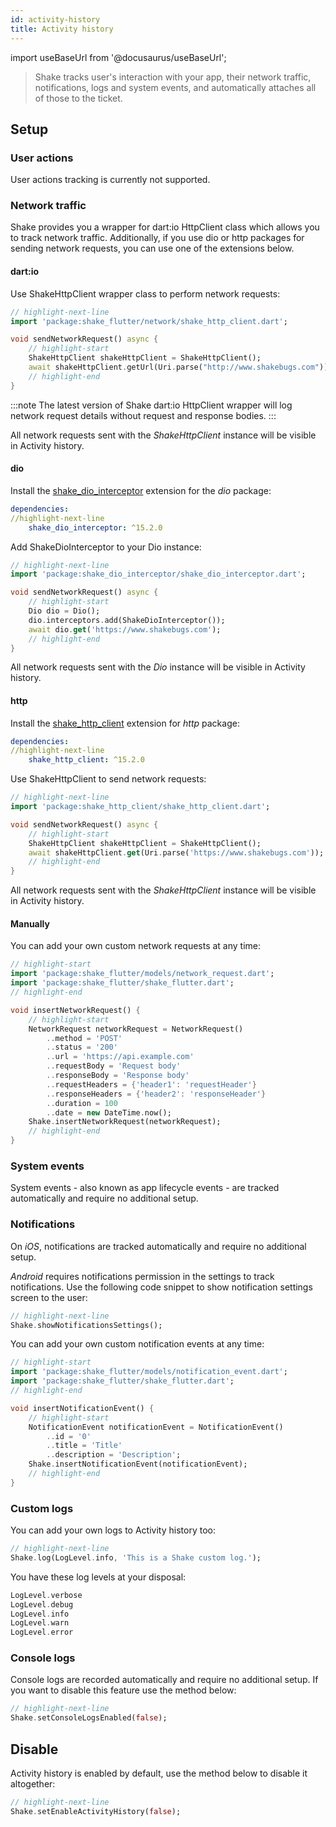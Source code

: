 ```yaml
---
id: activity-history
title: Activity history
---
```

import useBaseUrl from '@docusaurus/useBaseUrl';

>Shake tracks user's interaction with your app, their network traffic, notifications, logs and system events,
and automatically attaches all of those to the ticket.


## Setup


### User actions

User actions tracking is currently not supported.


### Network traffic

Shake provides you a wrapper for dart:io HttpClient class which allows you to track network traffic.
Additionally, if you use dio or http packages for sending network requests, you can use one of the extensions below.


#### dart:io

Use ShakeHttpClient wrapper class to perform network requests:

```dart title="main.dart"
// highlight-next-line
import 'package:shake_flutter/network/shake_http_client.dart';

void sendNetworkRequest() async {
    // highlight-start
    ShakeHttpClient shakeHttpClient = ShakeHttpClient();
    await shakeHttpClient.getUrl(Uri.parse("http://www.shakebugs.com"));
    // highlight-end
}
```

:::note
The latest version of Shake dart:io HttpClient wrapper will log network request details without request and response bodies.
:::

All network requests sent with the *ShakeHttpClient* instance will be visible in Activity history.


#### dio

Install the [shake_dio_interceptor](https://pub.dev/packages/shake_dio_interceptor) extension for the *dio* package:

```yaml title="pubspec.yaml"
dependencies:
//highlight-next-line
    shake_dio_interceptor: ^15.2.0
```

Add ShakeDioInterceptor to your Dio instance:

```dart title="main.dart"
// highlight-next-line
import 'package:shake_dio_interceptor/shake_dio_interceptor.dart';

void sendNetworkRequest() async {
    // highlight-start
    Dio dio = Dio();
    dio.interceptors.add(ShakeDioInterceptor());
    await dio.get('https://www.shakebugs.com');
    // highlight-end
}
```

All network requests sent with the *Dio* instance will be visible in Activity history.


#### http

Install the [shake_http_client](https://pub.dev/packages/shake_http_client) extension for *http* package:

```yaml title="pubspec.yaml"
dependencies:
//highlight-next-line
    shake_http_client: ^15.2.0
```

Use ShakeHttpClient to send network requests:

```dart title="main.dart"
// highlight-next-line
import 'package:shake_http_client/shake_http_client.dart';

void sendNetworkRequest() async {
    // highlight-start
    ShakeHttpClient shakeHttpClient = ShakeHttpClient();
    await shakeHttpClient.get(Uri.parse('https://www.shakebugs.com'));
    // highlight-end
}
```

All network requests sent with the *ShakeHttpClient* instance will be visible in Activity history.


#### Manually

You can add your own custom network requests at any time:

```dart title="main.dart"
// highlight-start
import 'package:shake_flutter/models/network_request.dart';
import 'package:shake_flutter/shake_flutter.dart';
// highlight-end

void insertNetworkRequest() {
    // highlight-start
    NetworkRequest networkRequest = NetworkRequest()
        ..method = 'POST'
        ..status = '200'
        ..url = 'https://api.example.com'
        ..requestBody = 'Request body'
        ..responseBody = 'Response body'
        ..requestHeaders = {'header1': 'requestHeader'}
        ..responseHeaders = {'header2': 'responseHeader'}
        ..duration = 100
        ..date = new DateTime.now();
    Shake.insertNetworkRequest(networkRequest);
    // highlight-end
}
```

### System events

System events - also known as app lifecycle events - are tracked automatically and require no additional setup.


### Notifications

On *iOS*, notifications are tracked automatically and require no additional setup.

*Android* requires notifications permission in the settings to track notifications.
Use the following code snippet to show notification settings screen to the user:

```dart title="main.dart" 
// highlight-next-line 
Shake.showNotificationsSettings();
```

You can add your own custom notification events at any time:

```dart title="main.dart"
// highlight-start
import 'package:shake_flutter/models/notification_event.dart';
import 'package:shake_flutter/shake_flutter.dart';
// highlight-end

void insertNotificationEvent() {
    // highlight-start
    NotificationEvent notificationEvent = NotificationEvent()
        ..id = '0'
        ..title = 'Title'
        ..description = 'Description';
    Shake.insertNotificationEvent(notificationEvent);
    // highlight-end
}
```


### Custom logs

You can add your own logs to Activity history too:

```dart title="main.dart"
// highlight-next-line
Shake.log(LogLevel.info, 'This is a Shake custom log.');
```

You have these log levels at your disposal:

```dart
LogLevel.verbose
LogLevel.debug
LogLevel.info
LogLevel.warn
LogLevel.error
```


### Console logs

Console logs are recorded automatically and require no additional setup.
If you want to disable this feature use the method below:

```dart title="main.dart"
// highlight-next-line
Shake.setConsoleLogsEnabled(false);
```

## Disable

Activity history is enabled by default, use the method below to disable it altogether:

```dart title="main.dart"
// highlight-next-line
Shake.setEnableActivityHistory(false);
```
